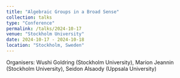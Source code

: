 ```yaml
---
title: "Algebraic Groups in a Broad Sense"
collection: talks
type: "Conference"
permalink: /talks/2024-10-17
venue: "Stockholm University"
date: 2024-10-17 - 2024-10-18
location: "Stockholm, Sweden"
---
```


Organisers: Wushi Goldring (Stockholm University), Marion Jeannin (Stockholm University), Seidon Alsaody (Uppsala University)
